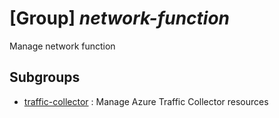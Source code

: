 # [Group] _network-function_

Manage network function

## Subgroups

- [traffic-collector](/Commands/network-function/traffic-collector/readme.md)
: Manage Azure Traffic Collector resources

